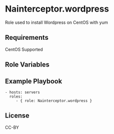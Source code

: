Nainterceptor.wordpress
====================

Role used to install Wordpress on CentOS with yum

Requirements
------------

CentOS Supported

Role Variables
--------------

Example Playbook
----------------

    - hosts: servers
      roles:
         - { role: Nainterceptor.wordpress }

License
-------

CC-BY
